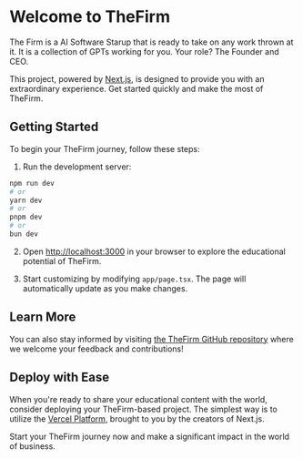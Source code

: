 # Welcome to TheFirm

The Firm is a AI Software Starup that is ready to take on any work thrown at it. It is a collection of GPTs working for you. Your role? The Founder and CEO.

This project, powered by [Next.js](https://nextjs.org/), is designed to provide you with an extraordinary experience. Get started quickly and make the most of TheFirm.

## Getting Started

To begin your TheFirm journey, follow these steps:

1. Run the development server:

```bash
npm run dev
# or
yarn dev
# or
pnpm dev
# or
bun dev
```

2. Open [http://localhost:3000](http://localhost:3000) in your browser to explore the educational potential of TheFirm.

3. Start customizing by modifying `app/page.tsx`. The page will automatically update as you make changes.

## Learn More

You can also stay informed by visiting [the TheFirm GitHub repository](https://github.com/harshmriduhash/the-teams/) where we welcome your feedback and contributions!

## Deploy with Ease

When you're ready to share your educational content with the world, consider deploying your TheFirm-based project. The simplest way is to utilize the [Vercel Platform](https://vercel.com/), brought to you by the creators of Next.js.

Start your TheFirm journey now and make a significant impact in the world of business.